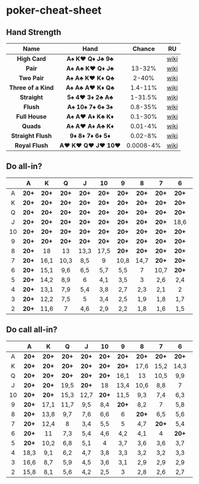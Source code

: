 # poker-cheat-sheet
## Hand Strength

| Name | Hand | Сhance | RU |
|:----:|:----:|:----:|:----:|
|__High Card__      |__A♠ K♥ Q♦ J♣ 9♣__||[wiki](http://www.poker-wiki.ru/poker/%D0%9A%D0%B8%D0%BA%D0%B5%D1%80)|
|__Pair__           |__A♠ A♣ K♥ Q♦ J♣__|13-32%|[wiki](http://www.poker-wiki.ru/poker/%D0%9F%D0%B0%D1%80%D0%B0)|
|__Two Pair__       |__A♠ A♣ K♥ K♦ Q♣__|2-40%|[wiki](http://www.poker-wiki.ru/poker/%D0%94%D0%B2%D0%B5_%D0%BF%D0%B0%D1%80%D1%8B)|
|__Three of a Kind__|__A♠ A♣ A♥ K♦ Q♣__|1.4-11%|[wiki](http://www.poker-wiki.ru/poker/%D0%A2%D1%80%D0%BE%D0%B9%D0%BA%D0%B0)|
|__Straight__       |__5♠ 4♥ 3♦ 2♣ A♣__|1-31.5%|[wiki](http://www.poker-wiki.ru/poker/%D0%A1%D1%82%D1%80%D0%B8%D1%82)|
|__Flush__          |__A♠ 10♠ 7♠ 6♠ 3♠__|0.8-35%|[wiki](http://www.poker-wiki.ru/poker/%D0%A4%D0%BB%D0%B5%D1%88)|
|__Full House__     |__A♠ A♥ A♦ K♣ K♦__|0.1-30%|[wiki](http://www.poker-wiki.ru/poker/%D0%A4%D1%83%D0%BB%D0%BB_%D1%85%D0%B0%D1%83%D1%81)|
|__Quads__          |__A♠ A♥ A♦ A♣ K♦__|0.01-4%|[wiki](http://www.poker-wiki.ru/poker/%D0%9A%D0%B0%D1%80%D0%B5)|
|__Straight Flush__ |__9♦ 8♦ 7♦ 6♦ 5♦__|0.02-8%|[wiki](http://www.poker-wiki.ru/poker/%D0%A1%D1%82%D1%80%D0%B8%D1%82-%D1%84%D0%BB%D0%B5%D1%88)|
|__Royal Flush__    |__A♥ K♥ Q♥ J♥ 10♥__|0.0008-4%|[wiki](http://www.poker-wiki.ru/poker/%D0%A0%D0%BE%D1%8F%D0%BB_%D1%84%D0%BB%D0%B5%D1%88)|


## Do all-in?

|      | A       | K        | Q        | J        | 10       | 9        | 8        | 7        | 6        | 5        | 4        | 3        | 2        |
|:----:|:-------:|:--------:|:--------:|:--------:|:--------:|:--------:|:--------:|:--------:|:--------:|:--------:|:--------:|:--------:|:--------:|
| A    | __20+__ | __20+__  | __20+__  | __20+__  | __20+__  | __20+__  | __20+__  | __20+__  | __20+__  | __20+__  | __20+__  | __20+__  | __20+__  |
| K    | __20+__ | __20+__  | __20+__  | __20+__  | __20+__  | __20+__  | __20+__  | __20+__  | __20+__  | __20+__  | __20+__  | 19,9     | 19,3     |
| Q    | __20+__ | __20+__  | __20+__  | __20+__  | __20+__  | __20+__  | __20+__  | __20+__  | __20+__  | __20+__  | 16,3     | 13,5     | 12,7     |
| J    | __20+__ | __20+__  | __20+__  | __20+__  | __20+__  | __20+__  | __20+__  | __20+__  | 18,6     | 14,7     | 13,5     | 10,6     | 8,5      |
| 10   | __20+__ | __20+__  | __20+__  | __20+__  | __20+__  | __20+__  | __20+__  | __20+__  | __20+__  | 11,9     | 10,5     | 7,7      | 6,5      |
| 9    | __20+__ | __20+__  | __20+__  | __20+__  | __20+__  | __20+__  | __20+__  | __20+__  | __20+__  | 14,4     | 6,9      | 4,9      | 3,7      |
| 8    | __20+__ | 18       | 13       | 13,3     | 17,5     | __20+__  | __20+__  | __20+__  | __20+__  | 18,8     | 10,1     | 2,7      | 2,5      |
| 7    | __20+__ | 16,1     | 10,3     | 8,5      | 9        | 10,8     | 14,7     | __20+__  | __20+__  | __20+__  | 13,9     | 2,5      | 2,1      |
| 6    | __20+__ | 15,1     | 9,6      | 6,5      | 5,7      | 5,5      | 7        | 10,7     | __20+__  | __20+__  | 16,3     | 2,2      | 2        |
| 5    | __20+__ | 14,2     | 8,9      | 6        | 4,1      | 3,5      | 3        | 2,6      | 2,4      | __20+__  | __20+__  | 1,8      | 2        |
| 4    | __20+__ | 13,1     | 7,9      | 5,4      | 3,8      | 2,7      | 2,3      | 2,1      | 2        | 2,1      | __20+__  | 1,7      | 1,8      |
| 3    | __20+__ | 12,2     | 7,5      | 5        | 3,4      | 2,5      | 1,9      | 1,8      | 1,7      | 1,8      | 1,6      | __20+__  | 1,7      |
| 2    | __20+__ | 11,6     | 7        | 4,6      | 2,9      | 2,2      | 1,8      | 1,6      | 1,5      | 1,5      | 1,4      | 1,4      | __20+__  |


## Do call all-in?

|      | A       | K        | Q        | J        | 10       | 9        | 8        | 7        | 6        | 5        | 4        | 3        | 2        |
|:----:|:-------:|:--------:|:--------:|:--------:|:--------:|:--------:|:--------:|:--------:|:--------:|:--------:|:--------:|:--------:|:--------:|
| A    | __20+__ | __20+__  | __20+__  | __20+__  | __20+__  | __20+__  | __20+__  | __20+__  | __20+__  | __20+__  | __20+__  | __20+__  | __20+__  |
| K    | __20+__ | __20+__  | __20+__  | __20+__  | __20+__  | __20+__  | 17,6     | 15,2     | 14,3     | 13,2     | 12,1     | 11,4     | 10,7     |
| Q    | __20+__ | __20+__  | __20+__  | __20+__  | __20+__  | 16,1     | 13       | 10,5     | 9,9      | 8,9      | 8,4      | 7,8      | 7,2      |
| J    | __20+__ | __20+__  | 19,5     | __20+__  | 18       | 13,4     | 10,6     | 8,8      | 7        | 6,9      | 6,1      | 5,8      | 5,6      |
| 10   | __20+__ | __20+__  | 15,3     | 12,7     | __20+__  | 11,5     | 9,3      | 7,4      | 6,3      | 5,2      | 5,2      | 4,8      | 4,5      |
| 9    | __20+__ | 17,1     | 11,7     | 9,5      | 8,4      | __20+__  | 8,2      | 7        | 5,8      | 5        | 4,3      | 4,1      | 3,9      |
| 8    | __20+__ | 13,8     | 9,7      | 7,6      | 6,6      | 6        | __20+__  | 6,5      | 5,6      | 4,8      | 4,1      | 3,6      | 3,5      |
| 7    | __20+__ | 12,4     | 8        | 3,4      | 5,5      | 5        | 4,7      | __20+__  | 5,4      | 4,8      | 4,1      | 3,6      | 3,3      |
| 6    | __20+__ | 11       | 7,3      | 5,4      | 4,6      | 4,2      | 4,1      | 4        | __20+__  | 4,9      | 4,3      | 3,8      | 3,3      |
| 5    | __20+__ | 10,2     | 6,8      | 5,1      | 4        | 3,7      | 3,6      | 3,6      | 3,7      | __20+__  | 4,6      | 4        | 3,6      |
| 4    | 18,3    | 9,1      | 6,2      | 4,7      | 3,8      | 3,3      | 3,2      | 3,2      | 3,3      | 3,5      | __20+__  | 3,8      | 3,4      |
| 3    | 16,6    | 8,7      | 5,9      | 4,5      | 3,6      | 3,1      | 2,9      | 2,9      | 2,9      | 3,1      | 3        | __20+__  | 3,3      |
| 2    | 15,8    | 8,1      | 5,6      | 4,2      | 2,5      | 3        | 2,8      | 2,6      | 2,7      | 2,8      | 2,7      | 2,6      | 15       |
